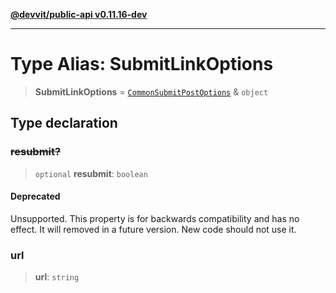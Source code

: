 [**@devvit/public-api v0.11.16-dev**](../../README.md)

---

# Type Alias: SubmitLinkOptions

> **SubmitLinkOptions** = [`CommonSubmitPostOptions`](CommonSubmitPostOptions.md) & `object`

## Type declaration

### ~~resubmit?~~

> `optional` **resubmit**: `boolean`

#### Deprecated

Unsupported. This property is for backwards compatibility and
has no effect. It will removed in a future version. New code should not
use it.

### url

> **url**: `string`
